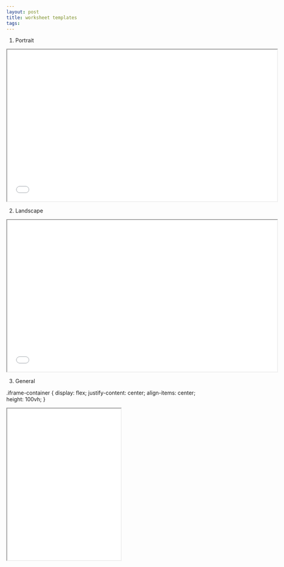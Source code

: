 ```yaml
---
layout: post
title: worksheet templates
tags:  
---
```


1. Portrait

<div class="pdf-container">
    <iframe src="/assets/worksheets/grid.ws.landscape.pdf" 
        title="landscape-worksheet" 
        height="400" 
        width="712" 
        allowfullscreen="true">
    </iframe>
</div>

2. Landscape

<div class="pdf-container">
    <iframe src="assets/misc/9.col.balance.worksheet.pdf" 
        title="portrait-worksheet" 
        height="400" 
        width="712" 
        allowfullscreen="true">
    </iframe>
</div>

3. General

.iframe-container {
  display: flex;
  justify-content: center;
  align-items: center;
  height: 100vh;
}
<div class="pdf-container">
    <iframe src="assets/misc/accounting-general-journal-template_325973.png" 
        title="portrait-worksheet" 
        height="400" 
        width="300" 
        allowfullscreen="true">
    </iframe>
</div>

